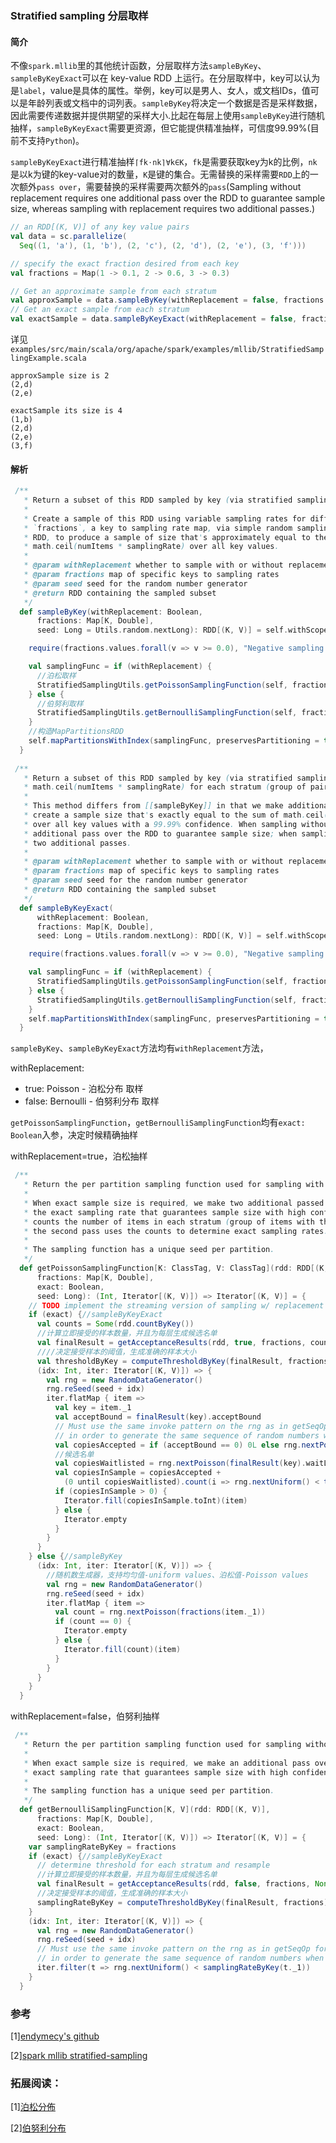 ### Stratified sampling 分层取样
#### 简介
不像`spark.mllib`里的其他统计函数，分层取样方法`sampleByKey`、`sampleByKeyExact`可以在 key-value RDD 上运行。在分层取样中，key可以认为是`label`，value是具体的属性。举例，key可以是男人、女人，或文档IDs，值可以是年龄列表或文档中的词列表。`sampleByKey`将决定一个数据是否是采样数据，因此需要传递数据并提供期望的采样大小.比起在每层上使用`sampleByKey`进行随机抽样，`sampleByKeyExact`需要更资源，但它能提供精准抽样，可信度99.99%(目前不支持`Python`)。

`sampleByKeyExact`进行精准抽样`⌈fk⋅nk⌉∀k∈K`，`fk`是需要获取key为k的比例，`nk`是以k为键的key-value对的数量，`K`是键的集合。无需替换的采样需要`RDD`上的一次额外`pass over`，需要替换的采样需要两次额外的`pass`(Sampling without replacement requires one additional pass over the RDD to guarantee sample size, whereas sampling with replacement requires two additional passes.)
```scala
// an RDD[(K, V)] of any key value pairs
val data = sc.parallelize(
  Seq((1, 'a'), (1, 'b'), (2, 'c'), (2, 'd'), (2, 'e'), (3, 'f')))

// specify the exact fraction desired from each key
val fractions = Map(1 -> 0.1, 2 -> 0.6, 3 -> 0.3)

// Get an approximate sample from each stratum
val approxSample = data.sampleByKey(withReplacement = false, fractions = fractions)
// Get an exact sample from each stratum
val exactSample = data.sampleByKeyExact(withReplacement = false, fractions = fractions)
```
详见`examples/src/main/scala/org/apache/spark/examples/mllib/StratifiedSamplingExample.scala`

```text
approxSample size is 2
(2,d)
(2,e)

exactSample its size is 4
(1,b)
(2,d)
(2,e)
(3,f)
```

#### 解析
```scala
 /**
   * Return a subset of this RDD sampled by key (via stratified sampling).
   *
   * Create a sample of this RDD using variable sampling rates for different keys as specified by
   * `fractions`, a key to sampling rate map, via simple random sampling with one pass over the
   * RDD, to produce a sample of size that's approximately equal to the sum of
   * math.ceil(numItems * samplingRate) over all key values.
   *
   * @param withReplacement whether to sample with or without replacement
   * @param fractions map of specific keys to sampling rates
   * @param seed seed for the random number generator
   * @return RDD containing the sampled subset
   */
  def sampleByKey(withReplacement: Boolean,
      fractions: Map[K, Double],
      seed: Long = Utils.random.nextLong): RDD[(K, V)] = self.withScope {

    require(fractions.values.forall(v => v >= 0.0), "Negative sampling rates.")

    val samplingFunc = if (withReplacement) {
      //泊松取样
      StratifiedSamplingUtils.getPoissonSamplingFunction(self, fractions, false, seed)
    } else {
      //伯努利取样
      StratifiedSamplingUtils.getBernoulliSamplingFunction(self, fractions, false, seed)
    }
    //构造MapPartitionsRDD
    self.mapPartitionsWithIndex(samplingFunc, preservesPartitioning = true)
  }
  
 /**
   * Return a subset of this RDD sampled by key (via stratified sampling) containing exactly
   * math.ceil(numItems * samplingRate) for each stratum (group of pairs with the same key).
   *
   * This method differs from [[sampleByKey]] in that we make additional passes over the RDD to
   * create a sample size that's exactly equal to the sum of math.ceil(numItems * samplingRate)
   * over all key values with a 99.99% confidence. When sampling without replacement, we need one
   * additional pass over the RDD to guarantee sample size; when sampling with replacement, we need
   * two additional passes.
   *
   * @param withReplacement whether to sample with or without replacement
   * @param fractions map of specific keys to sampling rates
   * @param seed seed for the random number generator
   * @return RDD containing the sampled subset
   */
  def sampleByKeyExact(
      withReplacement: Boolean,
      fractions: Map[K, Double],
      seed: Long = Utils.random.nextLong): RDD[(K, V)] = self.withScope {

    require(fractions.values.forall(v => v >= 0.0), "Negative sampling rates.")

    val samplingFunc = if (withReplacement) {
      StratifiedSamplingUtils.getPoissonSamplingFunction(self, fractions, true, seed)
    } else {
      StratifiedSamplingUtils.getBernoulliSamplingFunction(self, fractions, true, seed)
    }
    self.mapPartitionsWithIndex(samplingFunc, preservesPartitioning = true)
  }
```
`sampleByKey`、`sampleByKeyExact`方法均有`withReplacement`方法，

withReplacement:
 - true: Poisson - 泊松分布 取样
 - false: Bernoulli - 伯努利分布 取样

`getPoissonSamplingFunction`，`getBernoulliSamplingFunction`均有`exact: Boolean`入参，决定时候精确抽样

withReplacement=true，泊松抽样
```scala
 /**
   * Return the per partition sampling function used for sampling with replacement.
   *
   * When exact sample size is required, we make two additional passed over the RDD to determine
   * the exact sampling rate that guarantees sample size with high confidence. The first pass
   * counts the number of items in each stratum (group of items with the same key) in the RDD, and
   * the second pass uses the counts to determine exact sampling rates.
   *
   * The sampling function has a unique seed per partition.
   */
  def getPoissonSamplingFunction[K: ClassTag, V: ClassTag](rdd: RDD[(K, V)],
      fractions: Map[K, Double],
      exact: Boolean,
      seed: Long): (Int, Iterator[(K, V)]) => Iterator[(K, V)] = {
    // TODO implement the streaming version of sampling w/ replacement that doesn't require counts
    if (exact) {//sampleByKeyExact
      val counts = Some(rdd.countByKey())
      //计算立即接受的样本数量，并且为每层生成候选名单
      val finalResult = getAcceptanceResults(rdd, true, fractions, counts, seed)
      ////决定接受样本的阈值，生成准确的样本大小
      val thresholdByKey = computeThresholdByKey(finalResult, fractions)
      (idx: Int, iter: Iterator[(K, V)]) => {
        val rng = new RandomDataGenerator()
        rng.reSeed(seed + idx)
        iter.flatMap { item =>
          val key = item._1
          val acceptBound = finalResult(key).acceptBound
          // Must use the same invoke pattern on the rng as in getSeqOp for with replacement
          // in order to generate the same sequence of random numbers when creating the sample
          val copiesAccepted = if (acceptBound == 0) 0L else rng.nextPoisson(acceptBound)
          //候选名单
          val copiesWaitlisted = rng.nextPoisson(finalResult(key).waitListBound)
          val copiesInSample = copiesAccepted +
            (0 until copiesWaitlisted).count(i => rng.nextUniform() < thresholdByKey(key))
          if (copiesInSample > 0) {
            Iterator.fill(copiesInSample.toInt)(item)
          } else {
            Iterator.empty
          }
        }
      }
    } else {//sampleByKey
      (idx: Int, iter: Iterator[(K, V)]) => {
        //随机数生成器，支持均匀值-uniform values、泊松值-Poisson values
        val rng = new RandomDataGenerator()
        rng.reSeed(seed + idx)
        iter.flatMap { item =>
          val count = rng.nextPoisson(fractions(item._1))
          if (count == 0) {
            Iterator.empty
          } else {
            Iterator.fill(count)(item)
          }
        }
      }
    }
  }
```

withReplacement=false，伯努利抽样
```scala
 /**
   * Return the per partition sampling function used for sampling without replacement.
   *
   * When exact sample size is required, we make an additional pass over the RDD to determine the
   * exact sampling rate that guarantees sample size with high confidence.
   *
   * The sampling function has a unique seed per partition.
   */
  def getBernoulliSamplingFunction[K, V](rdd: RDD[(K, V)],
      fractions: Map[K, Double],
      exact: Boolean,
      seed: Long): (Int, Iterator[(K, V)]) => Iterator[(K, V)] = {
    var samplingRateByKey = fractions
    if (exact) {//sampleByKeyExact
      // determine threshold for each stratum and resample
      //计算立即接受的样本数量，并且为每层生成候选名单
      val finalResult = getAcceptanceResults(rdd, false, fractions, None, seed)
      //决定接受样本的阈值，生成准确的样本大小
      samplingRateByKey = computeThresholdByKey(finalResult, fractions)
    }
    (idx: Int, iter: Iterator[(K, V)]) => {
      val rng = new RandomDataGenerator()
      rng.reSeed(seed + idx)
      // Must use the same invoke pattern on the rng as in getSeqOp for without replacement
      // in order to generate the same sequence of random numbers when creating the sample
      iter.filter(t => rng.nextUniform() < samplingRateByKey(t._1))
    }
  }
```

### 参考
[1][endymecy's github](https://github.com/endymecy/spark-ml-source-analysis/blob/master/%E5%9F%BA%E6%9C%AC%E7%BB%9F%E8%AE%A1/tratified-sampling.md)

[2][spark mllib stratified-sampling](http://spark.apache.org/docs/latest/mllib-statistics.html#stratified-sampling)

### 拓展阅读：

[1][泊松分佈](https://zh.wikipedia.org/wiki/%E6%B3%8A%E6%9D%BE%E5%88%86%E4%BD%88)

[2][伯努利分布](https://zh.wikipedia.org/wiki/%E4%BC%AF%E5%8A%AA%E5%88%A9%E5%88%86%E5%B8%83)



